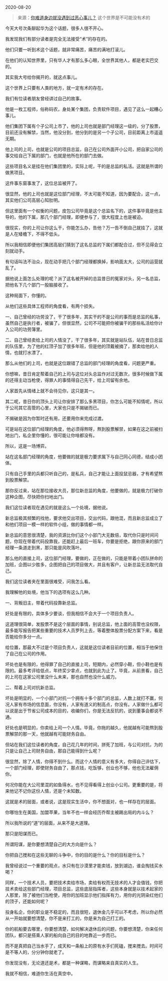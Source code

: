 2020-08-20

> 来源：[你难道身边就没遇到过恶心事儿？](http://mp.weixin.qq.com/s?__biz=MzU3NDc5Nzc0NQ==&mid=2247491690&idx=1&sn=fc1ec163bcf0cf748c2feae1872f76f1&chksm=fd2e42b4ca59cba286a966d53c74a529833e4ec6b6a48b64b03aa646ee21d6c33280ba8ba9a8&scene=27#wechat_redirect)
> 这个世界是不可能没有术的

今天大号次条聊起华为这个话题，很多人很不开心。  

  

我发现我们有部分读者是完全无法接受“术”的存在的。  

  

他们只要一听到术这个话题，就非常痛苦，痛苦的满地打滚儿。  

  

在他们的认知世界里，只有华人才有那么多心眼，全世界其他人，都是老实巴交的。

  

其实我大号给你揭开的，就这点事儿。

  

这个世界上只要有人类的地方，就一定有术的存在。  

  

我们有位读者朋友曾经讲过自己的故事。  

  

他是一枚工程师，俗称码农，身处某个集团，负责软件项目，遇见了这么一起糟心事儿。  

  

他们集团下属有个子公司上市了，他的上司也就是部门经理这一级的，分了股票，目前还没有解禁，当然，他没分到，他分到的是另一个子公司，目前距离上市遥遥无期。  

  

他上司的上司，也就是公司的项目总监，自己在公司外面开小公司，把自家公司的事交给自己下属的部门，也就是他所在的部门去做。  

  

这些项目名义是挂在他们集团里的，实际上呢，干的是总监的私活。这就是所谓的做黑项目。  

  

这件事东窗事发了，这位总监被开了。

  

很显然，他的上司也就是这位部门经理，不太可能不知道，因为要配合，这一点，其实他们公司高层心知肚明。  

  

但这里面有一个权衡的问题，皮包公司毕竟是这个总监名下的，这件事毕竟是他主导的，他的下属，那几个部门经理，即便参与了，很大程度上也是被迫。  

  

很现实，你的上司让你这么干，你能怎么办，告他？万一告不倒自己就挂了，这就是人在矮檐下，不得不低头。

  

所以我相信即便他们集团高层们猜到了这名总监的下属们都配合过，但不见得会立刻就动手。  

  

有句话叫法不治众，现在动手把几个部门经理都换掉，影响面太大，公司的运营就乱了。  

  

据他说上面怎么处理的呢？派了这名被开掉的总监昔日的冤家对头，另一名总监，把他名下几个部门一股脑接收了。  

  

这种局面下，你懂的。  

  

从他们这些具体工程师的角度看，有两个损失。

  

一、自己曾经的功劳没了，干了很多年，其实干的不是公司的事而是总监的私事，虽然自己是执行者，被骗了，但很显然，公司不可能把你被骗干的那些私活给你计入公司的功劳簿里。  

  

二、自己曾经卖给上司的人情没了，干了很多年，其实就是站队伍，站在昔日总监的队伍里，为了他的红顶子加了很多年班，但是他的顶戴被摘了，那卖给他的人情，也就打水漂了。

  

那么从他们的上司，也就是这位跟错了总监的部门经理的角度看，问题更严重。  

  

你想嘛，昔日肯定帮着自己的上司与这位对头总监作对过无数次，很多时候做下属的还得主动当枪使，得罪人的事情得自己先干，给上司留有余地。  

  

人家首先从情绪上就不会待见你，这只是其一。  

  

其二呢，昔日你的顶头上司让你安排了那么多黑项目，你怎么可能不知情呢，所以于公司其它高管的心里，大家也只是不揭破而已。

  

不揭破是因为你暂时还有用，还要用你来完成过渡。  

  

可是站在这位部门经理的角度，他必须得熬呀，熬到股票解禁，如果在这之前被扫地出门，私企里你懂的，很可能让你啥都没有。  

  

所以，这是一场博弈。

  

站在这名部门经理的角度，他要做的就是极力要求属下与自己同心同德，结成小团体。  

  

只有自己手里的兵都只听自己的，是私兵，自己才能让上面投鼠忌器，才有希望熬到股票解禁。  

  

那你反过来，站在那位接收大员，那位新总监的角度，他要做的，就是极力打破你这种企图，尽快把你扫地出门。

  

我们这位读者现在遇见的就是这么一个处境，据他说。  

  

新总监极其频繁的找他，要求他交出项目，交出代码，跟他混，而且新总监成立了和他们项目一模一样的软件小组，做的事情都一样。

  

新总监的意思很清楚，我的资源比你们这个小部门大无数倍，取代你只是时间问题，你现在带着代码投靠我，还能赶上最后一班车，你要是拒绝，跟你原来的部门经理一条道走到黑，那只能是风吹落叶。  

  

那么他的直接上司，这位部门经理，要做的，正在做的，只能是带着小团队拼命的加班，企图以少胜多，企图把自己的项目做大，并且有客户，让新总监无法取代自己。  

  

我们这位读者夹在里面很难受，问我怎么看。  

  

我理解他的处境，他当下的选项有这么几种。  

  

一、背叛旧主，带着代码投靠新总监。

  

好处是有限的，具体多少要谈，但我相信不会大于一个项目负责人。

  

这道理很简单，发股票不是这个层面的事情，别说总监，他上面的高管也没权限，最多能写报告把某些重要的技术人员罗列上去，等着整体股票分配方案下来，看是否能给你多分一点。  

  

给位置，那最大不过是个项目负责人，这就是这位读者目前的位置，相当于他保住了自己在公司的作用。  

  

坏处也是有限的，他得罪了自己的直接上司，短期内，必然穿小鞋，但小鞋也是有限的。最多考评给低点，年终奖少拿点，也就到此为止了。毕竟，从前景看，自己的上司在这家公司里没什么未来，那也自然也没什么威力。

  

二、帮着上司对抗新总监。

  

坏处是明显的，一个小部门对抗一个拥有十多个部门的总监，人数上就打不赢，何况人家有市场的信息面，你没有，人家有道义的制高点，你没有。人家做什么都可以说是出于节省公司成本的目的，收编你们，你是无法反抗的，说到董事会都说不通。

  

好处也是明显的，你卖给上司一个人情。毕竟，你拖的越久，他就越有可能熬到股票解禁的那一天，他就越有可能财务自由。  

  

但站在我们这位读者的角度，自己花几年的时间，拼死了加班，与公司对抗，为的只是让自己上司财务自由，那自己能得到什么呢？

  

很显然，除了人情，你得不到什么。而这个人情的意义有多大，你得自己评估下，一个部门经理，即使财务自由了，那点钱，吃饭够，创业也不够，他也无法雇佣你。

  

何况你能在大公司里混的如鱼得水，也不见得看得上创业小公司。更重要的是，将来他记不记你这份人情，还是个未知数。

  

这就是术的层面，或者说，这是现实生活中，你不想面对，也一样存在的层面。

  

你哪怕生在美国，加盟苹果，当年不也一样会经历乔帮主被踢出局的内斗么？  

  

所以我所说的“道”的层面，从来不是大道理。

  

那只是阳谋而已。

  

所谓阳谋，是你要想清楚自己的大方向是什么？

  

你把自己搅和在这些无聊的斗争中，你的目的是什么？你的目标是什么？

  

我曾经说过一个重要的观点，水只有在沙漠里才能卖钱，放到湖边，谁会掏钱买水喝？  

  

同样，一个技术人员，要把技术卖给市场，卖给有权而无技术的人才会值钱，你把技术卖给这些部门经理，项目总监，这些底层指挥者，这些本身就是以技术起家的人那里，除了被他们当枪使，用你的加班显示他们指挥有力，用你的光阴染红他们的顶子，还能如何呢？

  

投身私企，你的职业是不稳定的，而且很短，退休金几乎可以不考虑，所以你必然从一开始就要想清楚，你不是来打工的，你是来为自己打工的。

  

你的航船要去哪里，你要想清楚，如何解决退休后的问题，你要想清楚，你来任何团队，都只是搭乘人家的船向自己的目的地靠近一步而已。

  

而不是真把自己当水手了，成天和一条船上的原有水手们死磕，搅来搅去。时间可是不等人的，分分钟你就老了。

  

你发现没有，无论道还是术，都是一种谋略，而谋略来自真实的人生。

  

我就不相信，难道你生活在真空中。  

  

  

